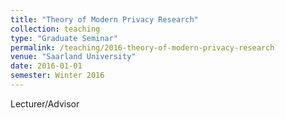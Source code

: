 ```yaml
---
title: "Theory of Modern Privacy Research"
collection: teaching
type: "Graduate Seminar"
permalink: /teaching/2016-theory-of-modern-privacy-research
venue: "Saarland University"
date: 2016-01-01
semester: Winter 2016
---
```


Lecturer/Advisor